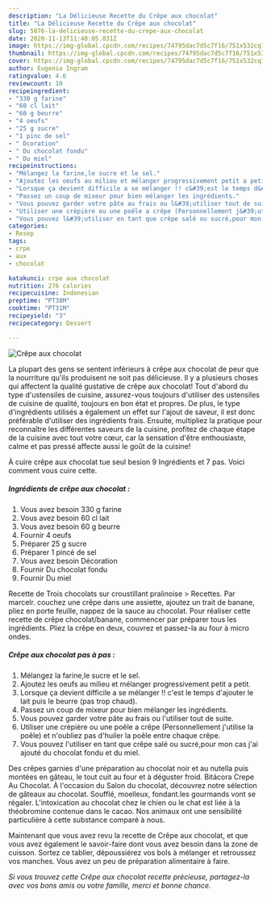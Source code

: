 ```yaml
---
description: "La Délicieuse Recette du Crêpe aux chocolat"
title: "La Délicieuse Recette du Crêpe aux chocolat"
slug: 5076-la-delicieuse-recette-du-crepe-aux-chocolat
date: 2020-11-13T11:40:05.831Z
image: https://img-global.cpcdn.com/recipes/74795dac7d5c7f16/751x532cq70/crepe-aux-chocolat-photo-principale-de-la-recette.jpg
thumbnail: https://img-global.cpcdn.com/recipes/74795dac7d5c7f16/751x532cq70/crepe-aux-chocolat-photo-principale-de-la-recette.jpg
cover: https://img-global.cpcdn.com/recipes/74795dac7d5c7f16/751x532cq70/crepe-aux-chocolat-photo-principale-de-la-recette.jpg
author: Eugenia Ingram
ratingvalue: 4.6
reviewcount: 10
recipeingredient:
- "330 g farine"
- "60 cl lait"
- "60 g beurre"
- "4 oeufs"
- "25 g sucre"
- "1 pinc de sel"
- " Dcoration"
- " Du chocolat fondu"
- " Du miel"
recipeinstructions:
- "Mélangez la farine,le sucre et le sel."
- "Ajoutez les oeufs au milieu et mélanger progressivement petit a petit."
- "Lorsque ça devient difficile a se mélanger !! c&#39;est le temps d&#39;ajouter le lait puis le beurre (pas trop chaud)."
- "Passez un coup de mixeur pour bien mélanger les ingrédients."
- "Vous pouvez garder votre pâte au frais ou l&#39;utiliser tout de suite."
- "Utiliser une crèpière ou une poêle a crêpe (Personnellement j&#39;utilise la poêle) et n&#39;oubliez pas d&#39;huiler la poêle entre chaque crêpe."
- "Vous pouvez l&#39;utiliser en tant que crêpe salé ou sucré,pour mon cas j&#39;ai ajouté du chocolat fondu et du miel."
categories:
- Resep
tags:
- crpe
- aux
- chocolat

katakunci: crpe aux chocolat 
nutrition: 276 calories
recipecuisine: Indonesian
preptime: "PT38M"
cooktime: "PT31M"
recipeyield: "3"
recipecategory: Dessert

---
```



![Crêpe aux chocolat](https://img-global.cpcdn.com/recipes/74795dac7d5c7f16/751x532cq70/crepe-aux-chocolat-photo-principale-de-la-recette.jpg)

La plupart des gens se sentent inférieurs à crêpe aux chocolat de peur que la nourriture qu'ils produisent ne soit pas délicieuse. Il y a plusieurs choses qui affectent la qualité gustative de crêpe aux chocolat! Tout d'abord du type d'ustensiles de cuisine, assurez-vous toujours d'utiliser des ustensiles de cuisine de qualité, toujours en bon état et propres. De plus, le type d'ingrédients utilisés a également un effet sur l'ajout de saveur, il est donc préférable d'utiliser des ingrédients frais. Ensuite, multipliez la pratique pour reconnaître les différentes saveurs de la cuisine, profitez de chaque étape de la cuisine avec tout votre cœur, car la sensation d'être enthousiaste, calme et pas pressé affecte aussi le goût de la cuisine!

<!--inarticleads1-->

À cuire crêpe aux chocolat tue seul besion 9 Ingrédients et 7 pas. Voici comment vous cuire cette.

##### Ingrédients de crêpe aux chocolat :

1. Vous avez besoin 330 g farine
1. Vous avez besoin 60 cl lait
1. Vous avez besoin 60 g beurre
1. Fournir 4 oeufs
1. Préparer 25 g sucre
1. Préparer 1 pincé de sel
1. Vous avez besoin  Décoration
1. Fournir  Du chocolat fondu
1. Fournir  Du miel


Recette de Trois chocolats sur croustillant pralinoise &gt; Recettes. Par marcelr. couchez une crêpe dans une assiette, ajoutez un trait de banane, pliez en porte feuille, nappez de la sauce au chocolat. Pour réaliser cette recette de crêpe chocolat/banane, commencer par préparer tous les ingrédients. Pliez la crêpe en deux, couvrez et passez-la au four à micro ondes. 

<!--inarticleads2-->

##### Crêpe aux chocolat pas à pas :

1. Mélangez la farine,le sucre et le sel.
1. Ajoutez les oeufs au milieu et mélanger progressivement petit a petit.
1. Lorsque ça devient difficile a se mélanger !! c&#39;est le temps d&#39;ajouter le lait puis le beurre (pas trop chaud).
1. Passez un coup de mixeur pour bien mélanger les ingrédients.
1. Vous pouvez garder votre pâte au frais ou l&#39;utiliser tout de suite.
1. Utiliser une crèpière ou une poêle a crêpe (Personnellement j&#39;utilise la poêle) et n&#39;oubliez pas d&#39;huiler la poêle entre chaque crêpe.
1. Vous pouvez l&#39;utiliser en tant que crêpe salé ou sucré,pour mon cas j&#39;ai ajouté du chocolat fondu et du miel.


Des crêpes garnies d&#39;une préparation au chocolat noir et au nutella puis montées en gâteau, le tout cuit au four et à déguster froid. Bitácora Crepe Au Chocolat. À l&#39;occasion du Salon du chocolat, découvrez notre sélection de gâteaux au chocolat. Soufflé, moelleux, fondant.les gourmands vont se régaler. L&#39;intoxication au chocolat chez le chien ou le chat est liée à la théobromine contenue dans le cacao. Nos animaux ont une sensibilité particulière à cette substance comparé à nous. 

<!--inarticleads1-->

<p>
Maintenant que vous avez revu la recette de Crêpe aux chocolat, et que vous avez également le savoir-faire dont vous avez besoin dans la zone de cuisson. Sortez ce tablier, dépoussiérez vos bols à mélanger et retroussez vos manches. Vous avez un peu de préparation alimentaire à faire.
</p>

<p>
<i>Si vous trouvez cette Crêpe aux chocolat recette précieuse, partagez-la avec vos bons amis ou votre famille, merci et bonne chance.</i>
</p>
